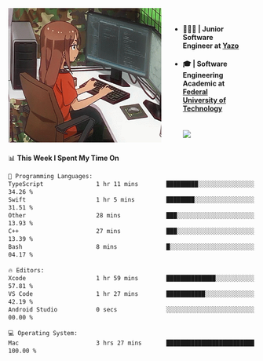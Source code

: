 
<body >
  <div style="display: flex; width: auto; margin-right: 30px ">
    <img align="right" width="312" height="274" style="padding-right:20px; " src="assets/umiko.gif" alt="Computer man" />
    <ul style="flex: 1;">
      <li><h4>🧑🏽‍💻 | Junior Software Engineer at <a href="https://www.yazo.com.br/">Yazo</a></h4></li>
      <li><h4>🎓 | Software Engineering Academic at <a href="http://www.utfpr.edu.br/">Federal University of Technology</a></h4></li>
      <br/>
      <a href="https://skillicons.dev">
        <img src="https://skillicons.dev/icons?i=ts,react,nodejs,go,swift,c,adonis,postgres,js,heroku,gradle,firebase,flutter,docker,aws,java,redis,kubernets&theme=light&&perline=6 " />
      </a>
    </ul>  
    <br/>
  </div>
</body>


<!--START_SECTION:waka-->
📊 **This Week I Spent My Time On** 

```text
💬 Programming Languages: 
TypeScript               1 hr 11 mins        █████████░░░░░░░░░░░░░░░░   34.26 % 
Swift                    1 hr 5 mins         ████████░░░░░░░░░░░░░░░░░   31.51 % 
Other                    28 mins             ███░░░░░░░░░░░░░░░░░░░░░░   13.93 % 
C++                      27 mins             ███░░░░░░░░░░░░░░░░░░░░░░   13.39 % 
Bash                     8 mins              █░░░░░░░░░░░░░░░░░░░░░░░░   04.17 % 

🔥 Editors: 
Xcode                    1 hr 59 mins        ██████████████░░░░░░░░░░░   57.81 % 
VS Code                  1 hr 27 mins        ███████████░░░░░░░░░░░░░░   42.19 % 
Android Studio           0 secs              ░░░░░░░░░░░░░░░░░░░░░░░░░   00.00 % 

💻 Operating System: 
Mac                      3 hrs 27 mins       █████████████████████████   100.00 % 
```


<!--END_SECTION:waka-->

<!--
**danielr0d/danielr0d** is a ✨ _special_ ✨ repository because its `README.md` (this file) appears on your GitHub profile.

Here are some ideas to get you started:

- 🔭 I’m currently working on ...
- 🌱 I’m currently learning ...
- 👯 I’m looking to collaborate on ...
- 🤔 I’m looking for help with ...
- 💬 Ask me about ...
- 📫 How to reach me: ...
- 😄 Pronouns: ...
- ⚡ Fun fact: ...
-->
